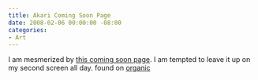 ```yaml
---
title: Akari Coming Soon Page
date: 2008-02-06 00:00:00 -08:00
categories:
- Art
---
```


<p>I am mesmerized by <a href="http://www.aka.jp/">this coming soon page</a>. I am tempted to leave it up on my second screen all day. found on <a href="http://threeminds.organic.com/2008/02/the_coolest_coming_soon_page_e.html">organic</a></p>
